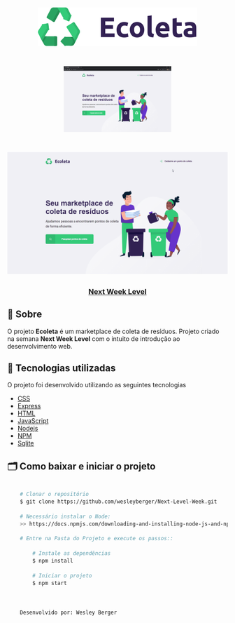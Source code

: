 

<h1 align="center">
    <img src="public/icones/logo.svg">
</h1>

<h1 align="center">
    <img src="public/git/indexpg.png"  width="49%" height"100%">
</h1>

<h1 align="center">
    <img src="public/git/ecoleta.gif">
</h1>

<h3 align="center">
    <a href="https://nextlevelweek.com/inscricao/1?gclid=EAIaIQobChMIotuFiO_g6QIVBwiRCh0kcAbAEAAYASAAEgLgWPD_BwE">Next Week Level</a>
<h3 >

## 🔖 Sobre

O projeto **Ecoleta** é um marketplace de coleta de resíduos. Projeto criado na semana **Next Week Level** com o intuito de introdução ao desenvolvimento web.


## 🚀 Tecnologias utilizadas

O projeto foi desenvolvido utilizando as seguintes tecnologias

- [CSS](https://developer.mozilla.org/pt-BR/docs/Web/CSS)
- [Express](https://expressjs.com/pt-br/)
- [HTML](https://developer.mozilla.org/pt-BR/docs/Web/HTML)
- [JavaScript](https://www.javascript.com/)
- [Nodejs](https://nodejs.org/en/)
- [NPM](https://www.npmjs.com/)
- [Sqlite](https://www.sqlite.org/index.html)

## 🗂 Como baixar e iniciar o projeto

```bash

    # Clonar o repositório
    $ git clone https://github.com/wesleyberger/Next-Level-Week.git
    
    # Necessário instalar o Node: 
    >> https://docs.npmjs.com/downloading-and-installing-node-js-and-npm
    
    # Entre na Pasta do Projeto e execute os passos::
    
        # Instale as dependências
        $ npm install
    
        # Iniciar o projeto
        $ npm start
    
    
    
    Desenvolvido por: Wesley Berger 

